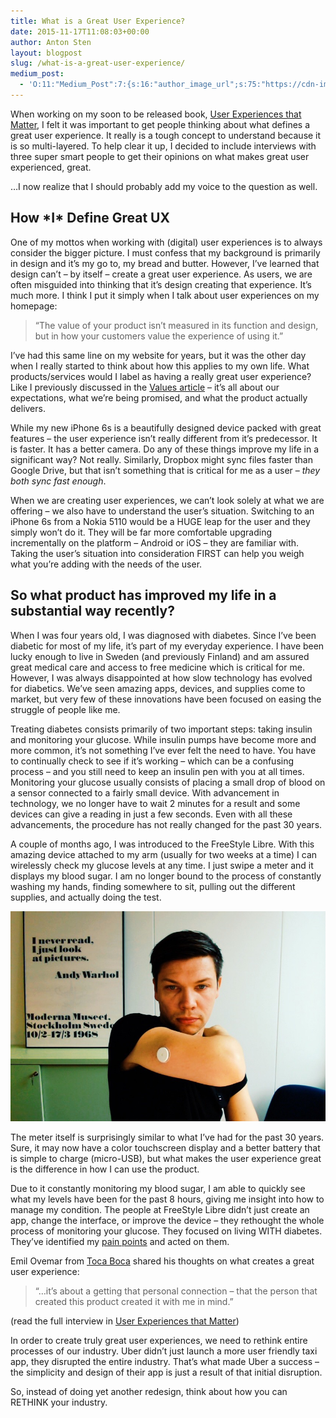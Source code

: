 ```yaml
---
title: What is a Great User Experience?
date: 2015-11-17T11:08:03+00:00
author: Anton Sten
layout: blogpost
slug: /what-is-a-great-user-experience/
medium_post:
  - 'O:11:"Medium_Post":7:{s:16:"author_image_url";s:75:"https://cdn-images-2.medium.com/fit/c/200/200/1*sBkMGX19CG9furNqzt-uBg.jpeg";s:10:"author_url";s:29:"https://medium.com/@antonsten";s:10:"cross_link";s:3:"yes";s:2:"id";s:12:"62c541d86bd5";s:7:"license";s:19:"all-rights-reserved";s:6:"status";s:5:"draft";s:3:"url";s:42:"https://medium.com/@antonsten/62c541d86bd5";}'
---
```

When working on my soon to be released book, [User Experiences that Matter](https://www.antonsten.com/book/), I felt it was important to get people thinking about what defines a great user experience. It really is a tough concept to understand because it is so multi-layered. To help clear it up, I decided to include interviews with three super smart people to get their opinions on what makes great user experienced, great.

&#8230;I now realize that I should probably add my voice to the question as well.

## How \*I\* Define Great UX

One of my mottos when working with (digital) user experiences is to always consider the bigger picture. I must confess that my background is primarily in design and it’s my go to, my bread and butter. However, I’ve learned that design can’t &#8211; by itself &#8211; create a great user experience. As users, we are often misguided into thinking that it’s design creating that experience. It’s much more. I think I put it simply when I talk about user experiences on my homepage:

> “The value of your product isn’t measured in its function and design, but in how your customers value the experience of using it.”

I’ve had this same line on my website for years, but it was the other day when I really started to think about how this applies to my own life. What products/services would I label as having a really great user experience? Like I previously discussed in the [Values article](https://www.antonsten.com/understanding-values/) &#8211; it’s all about our expectations, what we’re being promised, and what the product actually delivers.

While my new iPhone 6s is a beautifully designed device packed with great features &#8211; the user experience isn’t really different from it’s predecessor. It is faster. It has a better camera. Do any of these things improve my life in a significant way? Not really. Similarly, Dropbox might sync files faster than Google Drive, but that isn’t something that is critical for me as a user &#8211; _they both sync fast enough_.

When we are creating user experiences, we can’t look solely at what we are offering &#8211; we also have to understand the user’s situation. Switching to an iPhone 6s from a Nokia 5110 would be a HUGE leap for the user and they simply won’t do it. They will be far more comfortable upgrading incrementally on the platform &#8211; Android or iOS &#8211; they are familiar with. Taking the user’s situation into consideration FIRST can help you weigh what you’re adding with the needs of the user.

## So what product has improved my life in a substantial way recently?

When I was four years old, I was diagnosed with diabetes. Since I’ve been diabetic for most of my life, it’s part of my everyday experience. I have been lucky enough to live in Sweden (and previously Finland) and am assured great medical care and access to free medicine which is critical for me. However, I was always disappointed at how slow technology has evolved for diabetics. We’ve seen amazing apps, devices, and supplies come to market, but very few of these innovations have been focused on easing the struggle of people like me.

Treating diabetes consists primarily of two important steps: taking insulin and monitoring your glucose. While insulin pumps have become more and more common, it’s not something I’ve ever felt the need to have. You have to continually check to see if it’s working &#8211; which can be a confusing process &#8211; and you still need to keep an insulin pen with you at all times. Monitoring your glucose usually consists of placing a small drop of blood on a sensor connected to a fairly small device. With advancement in technology, we no longer have to wait 2 minutes for a result and some devices can give a reading in just a few seconds. Even with all these advancements, the procedure has not really changed for the past 30 years.

A couple of months ago, I was introduced to the FreeStyle Libre. With this amazing device attached to my arm (usually for two weeks at a time) I can wirelessly check my glucose levels at any time. I just swipe a meter and it displays my blood sugar. I am no longer bound to the process of constantly washing my hands, finding somewhere to sit, pulling out the different supplies, and actually doing the test.

![Diabetes tech](/images/A9649582-DC2A-4260-A76C-679975658524.jpg)

The meter itself is surprisingly similar to what I’ve had for the past 30 years. Sure, it may now have a color touchscreen display and a better battery that is simple to charge (micro-USB), but what makes the user experience great is the difference in how I can use the product.

Due to it constantly monitoring my blood sugar, I am able to quickly see what my levels have been for the past 8 hours, giving me insight into how to manage my condition. The people at FreeStyle Libre didn’t just create an app, change the interface, or improve the device &#8211; they rethought the whole process of monitoring your glucose. They focused on living WITH diabetes. They’ve identified my [pain points](https://www.antonsten.com/understanding-pain-dream-fix/) and acted on them.

Emil Ovemar from <a href="http://www.tocaboca.com" target="_blank">Toca Boca</a> shared his thoughts on what creates a great user experience:

> “&#8230;it’s about a getting that personal connection &#8211; that the person that created this product created it with me in mind.”

(read the full interview in [User Experiences that Matter](https://antonsten.com/books/user-experiences-matter/))

In order to create truly great user experiences, we need to rethink entire processes of our industry. Uber didn’t just launch a more user friendly taxi app, they disrupted the entire industry. That’s what made Uber a success &#8211; the simplicity and design of their app is just a result of that initial disruption.

So, instead of doing yet another redesign, think about how you can RETHINK your industry.
